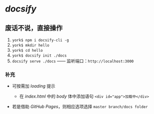 # *docsify*

## 废话不说，直接操作

1. `york$ npm i docsify-cli -g`
2. `york$ mkdir hello`
3. `york$ cd hello`
4. `york$ docsify init ./docs`
5. `docsify serve ./docs` —— 监听端口：`http://localhost:3000`

### 补充

- 可按需加 *loading* 提示
    - 在 *index.html* 中的 *body* 体中添加语句 `<div id="app">加载中</div>`

- 若是借助 *GitHub Pages*，则相应选项选择 `master branch/docs folder`

